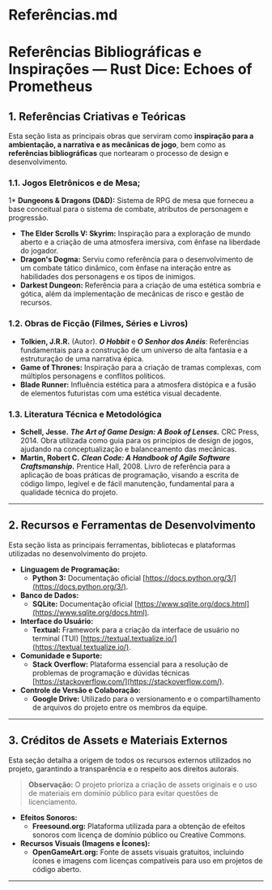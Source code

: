 # Referências.md
# Referências Bibliográficas e Inspirações — Rust Dice: Echoes of Prometheus

## 1. Referências Criativas e Teóricas

Esta seção lista as principais obras que serviram como **inspiração para a ambientação, a narrativa e as mecânicas de jogo**, bem como as **referências bibliográficas** que nortearam o processo de design e desenvolvimento.

### 1.1. Jogos Eletrônicos e de Mesa;
1* **Dungeons & Dragons (D&D):** Sistema de RPG de mesa que forneceu a base conceitual para o sistema de combate, atributos de personagem e progressão.
* **The Elder Scrolls V: Skyrim:** Inspiração para a exploração de mundo aberto e a criação de uma atmosfera imersiva, com ênfase na liberdade do jogador.
* **Dragon's Dogma:** Serviu como referência para o desenvolvimento de um combate tático dinâmico, com ênfase na interação entre as habilidades dos personagens e os tipos de inimigos.
* **Darkest Dungeon:** Referência para a criação de uma estética sombria e gótica, além da implementação de mecânicas de risco e gestão de recursos.

### 1.2. Obras de Ficção (Filmes, Séries e Livros)
* **Tolkien, J.R.R.** (Autor). **_O Hobbit_** e **_O Senhor dos Anéis_**: Referências fundamentais para a construção de um universo de alta fantasia e a estruturação de uma narrativa épica.
* **Game of Thrones:** Inspiração para a criação de tramas complexas, com múltiplos personagens e conflitos políticos.
* **Blade Runner:** Influência estética para a atmosfera distópica e a fusão de elementos futuristas com uma estética visual decadente.

### 1.3. Literatura Técnica e Metodológica
* **Schell, Jesse.** **_The Art of Game Design: A Book of Lenses._** CRC Press, 2014. Obra utilizada como guia para os princípios de design de jogos, ajudando na conceptualização e balanceamento das mecânicas.
* **Martin, Robert C.** **_Clean Code: A Handbook of Agile Software Craftsmanship._** Prentice Hall, 2008. Livro de referência para a aplicação de boas práticas de programação, visando a escrita de código limpo, legível e de fácil manutenção, fundamental para a qualidade técnica do projeto.


---
## 2. Recursos e Ferramentas de Desenvolvimento

Esta seção lista as principais ferramentas, bibliotecas e plataformas utilizadas no desenvolvimento do projeto.

* **Linguagem de Programação:**
    * **Python 3:** Documentação oficial [https://docs.python.org/3/](https://docs.python.org/3/).
* **Banco de Dados:**
    * **SQLite:** Documentação oficial [https://www.sqlite.org/docs.html](https://www.sqlite.org/docs.html).
* **Interface do Usuário:**
    * **Textual:** Framework para a criação da interface de usuário no terminal (TUI) [https://textual.textualize.io/](https://textual.textualize.io/).
* **Comunidade e Suporte:**
    * **Stack Overflow:** Plataforma essencial para a resolução de problemas de programação e dúvidas técnicas [https://stackoverflow.com/](https://stackoverflow.com/).
* **Controle de Versão e Colaboração:**
    * **Google Drive:** Utilizado para o versionamento e o compartilhamento de arquivos do projeto entre os membros da equipe.

---

## 3. Créditos de Assets e Materiais Externos

Esta seção detalha a origem de todos os recursos externos utilizados no projeto, garantindo a transparência e o respeito aos direitos autorais.

> **Observação:** O projeto prioriza a criação de assets originais e o uso de materiais em domínio público para evitar questões de licenciamento.

* **Efeitos Sonoros:**
    * **Freesound.org:** Plataforma utilizada para a obtenção de efeitos sonoros com licença de domínio público ou Creative Commons.
* **Recursos Visuais (Imagens e Ícones):**
    * **OpenGameArt.org:** Fonte de assets visuais gratuitos, incluindo ícones e imagens com licenças compatíveis para uso em projetos de código aberto.

---